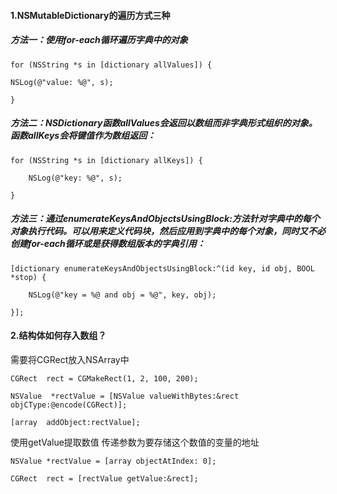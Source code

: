 #### 1.NSMutableDictionary的遍历方式三种

##### 方法一：使用for-each循环遍历字典中的对象

`for (NSString *s in [dictionary allValues]) {`

`NSLog(@"value: %@", s);`

`}`

##### 方法二：NSDictionary函数allValues会返回以数组而非字典形式组织的对象。函数allKeys会将键值作为数组返回：

`for (NSString *s in [dictionary allKeys]) {`

`    NSLog(@"key: %@", s);`

`}`

##### 方法三：通过enumerateKeysAndObjectsUsingBlock:方法针对字典中的每个对象执行代码。可以用来定义代码块，然后应用到字典中的每个对象，同时又不必创建for-each循环或是获得数组版本的字典引用：

`[dictionary enumerateKeysAndObjectsUsingBlock:^(id key, id obj, BOOL *stop) {`

`    NSLog(@"key = %@ and obj = %@", key, obj);`

`}];`

#### 2.结构体如何存入数组？

需要将CGRect放入NSArray中

`CGRect  rect = CGMakeRect(1, 2, 100, 200);`

`NSValue  *rectValue = [NSValue valueWithBytes:&rect objCType:@encode(CGRect)];`

`[array  addObject:rectValue];`

使用getValue提取数值 传递参数为要存储这个数值的变量的地址

`NSValue *rectValue = [array objectAtIndex: 0];`

`CGRect  rect = [rectValue getValue:&rect];`



